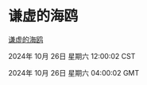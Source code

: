 # 谦虚的海鸥
[谦虚的海鸥](http://219.139.197.74:56308/qxdho/course/base/hotlink/index.php)

2024年 10月 26日 星期六 12:00:02 CST

2024年 10月 26日 星期六 04:00:02 GMT
